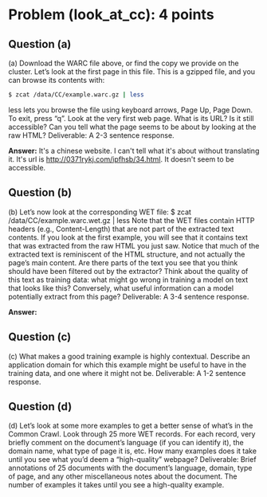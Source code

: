 # Problem (look_at_cc): 4 points

## Question (a)
(a) Download the WARC file above, or find the copy we provide on the cluster. Let’s look at the
first page in this file. This is a gzipped file, and you can browse its contents with:

```bash 
$ zcat /data/CC/example.warc.gz | less
```

less lets you browse the file using keyboard arrows, Page Up, Page Down. To exit, press “q”.
Look at the very first web page. What is its URL? Is it still accessible? Can you tell what the
page seems to be about by looking at the raw HTML?
Deliverable: A 2-3 sentence response.

**Answer:**
It's a chinese website. I can't tell what it's about without translating it. It's url is
http://0371rykj.com/ipfhsb/34.html. It doesn't seem to be accessible. 

## Question (b)
(b) Let’s now look at the corresponding WET file:
$ zcat /data/CC/example.warc.wet.gz | less
Note that the WET files contain HTTP headers (e.g., Content-Length) that are not part of the
extracted text contents. If you look at the first example, you will see that it contains text that
was extracted from the raw HTML you just saw.
Notice that much of the extracted text is reminiscent of the HTML structure, and not actually
the page’s main content. Are there parts of the text you see that you think should have been
filtered out by the extractor? Think about the quality of this text as training data: what might
go wrong in training a model on text that looks like this? Conversely, what useful information
can a model potentially extract from this page?
Deliverable: A 3-4 sentence response.

**Answer:**

## Question (c)
(c) What makes a good training example is highly contextual. Describe an application domain for
which this example might be useful to have in the training data, and one where it might not be.
Deliverable: A 1-2 sentence response.

## Question (d)
(d) Let’s look at some more examples to get a better sense of what’s in the Common Crawl. Look
through 25 more WET records. For each record, very briefly comment on the document’s language
(if you can identify it), the domain name, what type of page it is, etc. How many examples does
it take until you see what you’d deem a “high-quality” webpage?
Deliverable: Brief annotations of 25 documents with the document’s language, domain, type of
page, and any other miscellaneous notes about the document. The number of examples it takes
until you see a high-quality example.